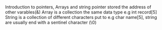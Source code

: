 Introduction to pointers, Arrays and string
pointer stored the address of other varables(&)
Array is a collection the same data type e.g int record[5]
String is a collection of different characters put to e.g char name[5], string are usually end with a sentinel character (\0)
